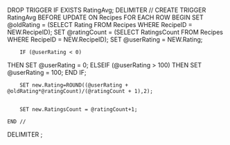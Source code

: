 DROP TRIGGER IF EXISTS RatingAvg;
DELIMITER //
CREATE TRIGGER RatingAvg BEFORE UPDATE ON Recipes FOR EACH ROW
	BEGIN
		SET @oldRating = (SELECT Rating FROM Recipes WHERE RecipeID = NEW.RecipeID);
		SET @ratingCount = (SELECT RatingsCount FROM Recipes WHERE RecipeID = NEW.RecipeID);
		SET @userRating = NEW.Rating;

		IF (@userRating < 0)
THEN	SET @userRating = 0;
		ELSEIF (@userRating > 100)
		THEN  SET @userRating = 100;
		END IF;

		SET new.Rating=ROUND((@userRating + @oldRating*@ratingCount)/(@ratingCount + 1),2);

		
		SET new.RatingsCount = @ratingCount+1;

	END //
DELIMITER ;
